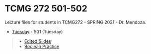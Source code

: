 # TCMG 272 501-502

Lecture files for students in TCMG272 - SPRING 2021 - Dr. Mendoza.
+ [Tuesday](https://github.com/paulageronimo/tcmg272/week08/tuesday-08.py) - 501 (Tuesday)
> + [Edited Slides](https://github.com/paulageronimo/tcmg272/blob/main/week8/Python%203.pdf)
> + [Boolean Practice](https://docs.google.com/spreadsheets/d/1YjA-vUUeW9ty79tzzPeikQi0X89DERhA2uyNOh-aEWU/edit#gid=0)
